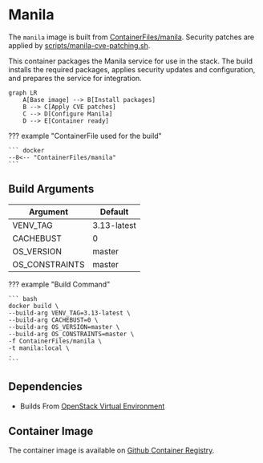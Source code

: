 # Manila

The `manila` image is built from [ContainerFiles/manila](https://github.com/rackerlabs/genestack-images/blob/main/ContainerFiles/manila). Security patches are applied by [scripts/manila-cve-patching.sh](https://github.com/rackerlabs/genestack-images/blob/main/scripts/manila-cve-patching.sh).

This container packages the Manila service for use in the stack. The build installs the required packages, applies security updates and configuration, and prepares the service for integration.

``` mermaid
graph LR
    A[Base image] --> B[Install packages]
    B --> C[Apply CVE patches]
    C --> D[Configure Manila]
    D --> E[Container ready]
```

??? example "ContainerFile used for the build"

    ``` docker
    --8<-- "ContainerFiles/manila"
    ```

## Build Arguments

| Argument | Default |
| --- | --- |
| VENV_TAG | 3.13-latest |
| CACHEBUST | 0 |
| OS_VERSION | master |
| OS_CONSTRAINTS | master |

??? example "Build Command"

    ``` bash
    docker build \
    --build-arg VENV_TAG=3.13-latest \
    --build-arg CACHEBUST=0 \
    --build-arg OS_VERSION=master \
    --build-arg OS_CONSTRAINTS=master \
    -f ContainerFiles/manila \
    -t manila:local \
    .
    ```

## Dependencies

- Builds From [OpenStack Virtual Environment](openstack-venv.md)

## Container Image

The container image is available on [Github Container Registry](https://github.com/rackerlabs/genestack-images/pkgs/container/genestack-images%2Fmanila).
